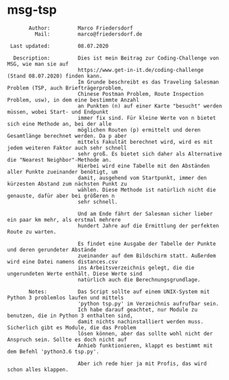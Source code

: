 # msg-tsp
           Author:         Marco Friedersdorf
             Mail:         marco@friedersdorf.de

     Last updated:         08.07.2020

      Description:         Dies ist mein Beitrag zur Coding-Challenge von MSG, wie man sie auf
                           https://www.get-in-it.de/coding-challenge (Stand 08.07.2020) finden kann.
                           Im Grunde beschreibt es das Traveling Salesman Problem (TSP, auch Briefträgerproblem,
                           Chinese Postman Problem, Route Inspection Problem, usw), in dem eine bestimmte Anzahl
                           an Punkten (n) auf einer Karte "besucht" werden müssen, wobei Start- und Endpunkt 
                           immer fix sind. Für kleine Werte von n bietet sich eine Methode an, bei der alle 
                           möglichen Routen (p) ermittelt und deren Gesamtlänge berechnet werden. Da p aber 
                           mittels Fakultät berechnet wird, wird es mit jedem weiteren Faktor auch sehr schnell 
                           sehr groß. Es bietet sich daher als Alternative die "Nearest Neighbor"-Methode an. 
                           Hierbei wird eine Tabelle mit den Abständen aller Punkte zueinander benötigt, um 
                           damit, ausgehend vom Startpunkt, immer den kürzesten Abstand zum nächsten Punkt zu 
                           wählen. Diese Methode ist natürlich nicht die genauste, dafür aber bei größeren n 
                           sehr schnell.

                           Und am Ende fährt der Salesman sicher lieber ein paar km mehr, als erstmal mehrere
                           hundert Jahre auf die Ermittlung der perfekten Route zu warten.

                           Es findet eine Ausgabe der Tabelle der Punkte und deren gerundeter Abstände 
                           zueinander auf dem Bildschirm statt. Außerdem wird eine Datei namens distances.csv 
                           ins Arbeitsverzeichnis gelegt, die die ungerundeten Werte enthält. Diese Werte sind 
                           natürlich auch die Berechnungsgrundlage.

           Notes:          Das Script sollte auf einem UNIX-System mit Python 3 problemlos laufen und mittels
                           'python tsp.py' im Verzeichnis aufrufbar sein.
                           Ich habe darauf geachtet, nur Module zu benutzen, die in Python 3 enthalten sind, 
                           damit nichts nachinstalliert werden muss. Sicherlich gibt es Module, die das Problem 
                           lösen können, aber das sollte wohl nicht der Anspruch sein. Sollte es doch nicht auf
                           Anhieb funktionieren, klappt es bestimmt mit dem Befehl 'python3.6 tsp.py'.

                           Aber ich rede hier ja mit Profis, das wird schon alles klappen.

